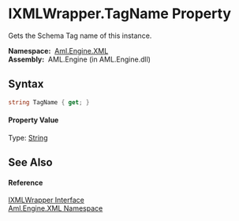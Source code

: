 IXMLWrapper.TagName Property
============================
Gets the Schema Tag name of this instance.

  **Namespace:**  [Aml.Engine.XML][1]  
  **Assembly:**  AML.Engine (in AML.Engine.dll)

Syntax
------

```csharp
string TagName { get; }
```

#### Property Value
Type: [String][2]

See Also
--------

#### Reference
[IXMLWrapper Interface][3]  
[Aml.Engine.XML Namespace][1]  

[1]: ../README.md
[2]: https://docs.microsoft.com/dotnet/api/system.string
[3]: README.md
[4]: https://www.automationml.org
[5]: ../../icons/logoShade.png
